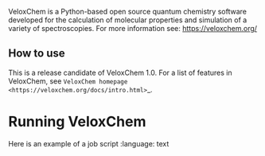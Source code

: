 VeloxChem is a Python-based open source quantum chemistry software developed
for the calculation of molecular properties and simulation of a variety of
spectroscopies.
For more information see: https://veloxchem.org/

## How to use

This is a release candidate of VeloxChem 1.0.
For a list of features in VeloxChem, see
`VeloxChem homepage <https://veloxchem.org/docs/intro.html>`_.

# Running VeloxChem
Here is an example of a job script
:language: text
